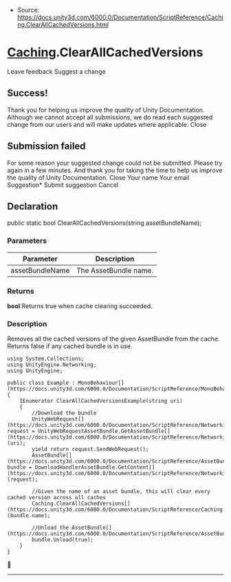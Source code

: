 * Source: https://docs.unity3d.com/6000.0/Documentation/ScriptReference/Caching.ClearAllCachedVersions.html

#  [Caching](https://docs.unity3d.com/6000.0/Documentation/ScriptReference/Caching.html).ClearAllCachedVersions
Leave feedback
Suggest a change
## Success!
Thank you for helping us improve the quality of Unity Documentation. Although we cannot accept all submissions, we do read each suggested change from our users and will make updates where applicable.
Close
## Submission failed
For some reason your suggested change could not be submitted. Please <a>try again</a> in a few minutes. And thank you for taking the time to help us improve the quality of Unity Documentation.
Close
Your name Your email Suggestion* Submit suggestion
Cancel
## Declaration
public static bool ClearAllCachedVersions(string assetBundleName); 
### Parameters
Parameter | Description  
---|---  
assetBundleName | The AssetBundle name.  
### Returns
**bool** Returns true when cache clearing succeeded. 
### Description
Removes all the cached versions of the given AssetBundle from the cache.
Returns false if any cached bundle is in use.
```
using System.Collections;
using UnityEngine.Networking;
using UnityEngine;  
  
public class Example : MonoBehaviour[](https://docs.unity3d.com/6000.0/Documentation/ScriptReference/MonoBehaviour.html)
{
    IEnumerator ClearAllCachedVersionsExample(string uri)
    {
        //Download the bundle
        UnityWebRequest[](https://docs.unity3d.com/6000.0/Documentation/ScriptReference/Networking.UnityWebRequest.html) request = UnityWebRequestAssetBundle.GetAssetBundle[](https://docs.unity3d.com/6000.0/Documentation/ScriptReference/Networking.UnityWebRequestAssetBundle.GetAssetBundle.html)(uri);
        yield return request.SendWebRequest();
        AssetBundle[](https://docs.unity3d.com/6000.0/Documentation/ScriptReference/AssetBundle.html) bundle = DownloadHandlerAssetBundle.GetContent[](https://docs.unity3d.com/6000.0/Documentation/ScriptReference/Networking.DownloadHandlerAssetBundle.GetContent.html)(request);  
  
        //Given the name of an asset bundle, this will clear every cached version across all caches
        Caching.ClearAllCachedVersions[](https://docs.unity3d.com/6000.0/Documentation/ScriptReference/Caching.ClearAllCachedVersions.html)(bundle.name);  
  
        //Unload the AssetBundle[](https://docs.unity3d.com/6000.0/Documentation/ScriptReference/AssetBundle.html)
        bundle.Unload(true);
    }
}

```

* * *
